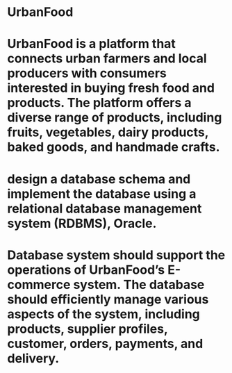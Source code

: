 # UrbanFood
# UrbanFood is a platform that connects urban farmers and local producers with consumers interested in buying fresh food and products. The platform offers a diverse range of products, including fruits, vegetables, dairy products, baked goods, and handmade crafts.
# design a database schema and implement the database using a relational database management system (RDBMS), Oracle. 
# Database system should support the operations of UrbanFood’s E-commerce system. The database should efficiently manage various aspects of the system, including products, supplier profiles, customer, orders, payments, and delivery. 

